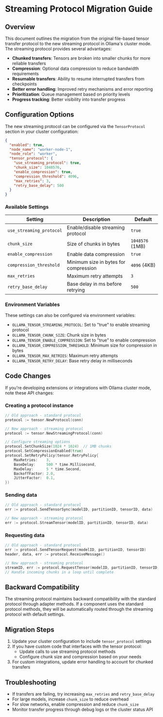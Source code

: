# Streaming Protocol Migration Guide

## Overview

This document outlines the migration from the original file-based tensor transfer protocol to the new streaming protocol in Ollama's cluster mode. The streaming protocol provides several advantages:

- **Chunked transfers**: Tensors are broken into smaller chunks for more reliable transfers
- **Compression**: Optional data compression to reduce bandwidth requirements
- **Resumable transfers**: Ability to resume interrupted transfers from checkpoints
- **Better error handling**: Improved retry mechanisms and error reporting
- **Prioritization**: Queue management based on priority levels
- **Progress tracking**: Better visibility into transfer progress

## Configuration Options

The new streaming protocol can be configured via the `TensorProtocol` section in your cluster configuration:

```json
{
  "enabled": true,
  "node_name": "worker-node-1",
  "node_role": "worker",
  "tensor_protocol": {
    "use_streaming_protocol": true,
    "chunk_size": 1048576,
    "enable_compression": true,
    "compression_threshold": 4096,
    "max_retries": 3,
    "retry_base_delay": 500
  }
}
```

### Available Settings

| Setting | Description | Default |
|---------|-------------|---------|
| `use_streaming_protocol` | Enable/disable streaming protocol | `true` |
| `chunk_size` | Size of chunks in bytes | `1048576` (1MB) |
| `enable_compression` | Enable data compression | `true` |
| `compression_threshold` | Minimum size in bytes for compression | `4096` (4KB) |
| `max_retries` | Maximum retry attempts | `3` |
| `retry_base_delay` | Base delay in ms before retrying | `500` |

### Environment Variables

These settings can also be configured via environment variables:

- `OLLAMA_TENSOR_STREAMING_PROTOCOL`: Set to "true" to enable streaming protocol
- `OLLAMA_TENSOR_CHUNK_SIZE`: Chunk size in bytes
- `OLLAMA_TENSOR_ENABLE_COMPRESSION`: Set to "true" to enable compression
- `OLLAMA_TENSOR_COMPRESSION_THRESHOLD`: Minimum size for compression in bytes
- `OLLAMA_TENSOR_MAX_RETRIES`: Maximum retry attempts
- `OLLAMA_TENSOR_RETRY_DELAY`: Base retry delay in milliseconds

## Code Changes

If you're developing extensions or integrations with Ollama cluster mode, note these API changes:

### Creating a protocol instance
```go
// Old approach - standard protocol
protocol := tensor.NewProtocol(conn)

// New approach - streaming protocol
protocol := tensor.NewStreamingProtocol(conn)

// Configure streaming options
protocol.SetChunkSize(1024 * 1024)  // 1MB chunks
protocol.SetCompressionEnabled(true)
protocol.SetRetryPolicy(tensor.RetryPolicy{
    MaxRetries:    3,
    BaseDelay:     500 * time.Millisecond,
    MaxDelay:      5 * time.Second,
    BackoffFactor: 2.0,
    JitterFactor:  0.1,
})
```

### Sending data
```go
// Old approach - standard protocol
err := protocol.SendTensorSync(modelID, partitionID, tensorID, data)

// New approach - streaming protocol
err := protocol.StreamTensor(modelID, partitionID, tensorID, data)
```

### Requesting data
```go
// Old approach - standard protocol
err := protocol.SendTensorRequest(modelID, partitionID, tensorID)
header, data, err := protocol.ReceiveMessage()

// New approach - streaming protocol
streamID, err := protocol.RequestTensor(modelID, partitionID, tensorID, priority)
// Handle incoming chunks in a loop until complete
```

## Backward Compatibility

The streaming protocol maintains backward compatibility with the standard protocol through adapter methods. If a component uses the standard protocol methods, they will be automatically routed through the streaming protocol with default settings.

## Migration Steps

1. Update your cluster configuration to include `tensor_protocol` settings
2. If you have custom code that interfaces with the tensor protocol:
   - Update calls to use streaming protocol methods
   - Configure chunk size and compression based on your needs
3. For custom integrations, update error handling to account for chunked transfers

## Troubleshooting

- If transfers are failing, try increasing `max_retries` and `retry_base_delay`
- For large models, increase `chunk_size` to reduce overhead
- For slow networks, enable compression and reduce `chunk_size`
- Monitor transfer progress through debug logs or the cluster status API